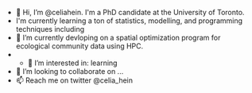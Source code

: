 - 👋 Hi, I’m @celiahein. I'm a PhD candidate at the University of Toronto. 
- I'm currently learning a ton of statistics, modelling, and programming techniques including
- 🌱 I’m currently devloping on a spatial optimization program for ecological community data using HPC.
- - 👀 I’m interested in: learning 
- 💞️ I’m looking to collaborate on ...
- 📫 Reach me on twitter @celia_hein

<!---
celiahein/celiahein is a ✨ special ✨ repository because its `README.md` (this file) appears on your GitHub profile.
You can click the Preview link to take a look at your changes.
--->
